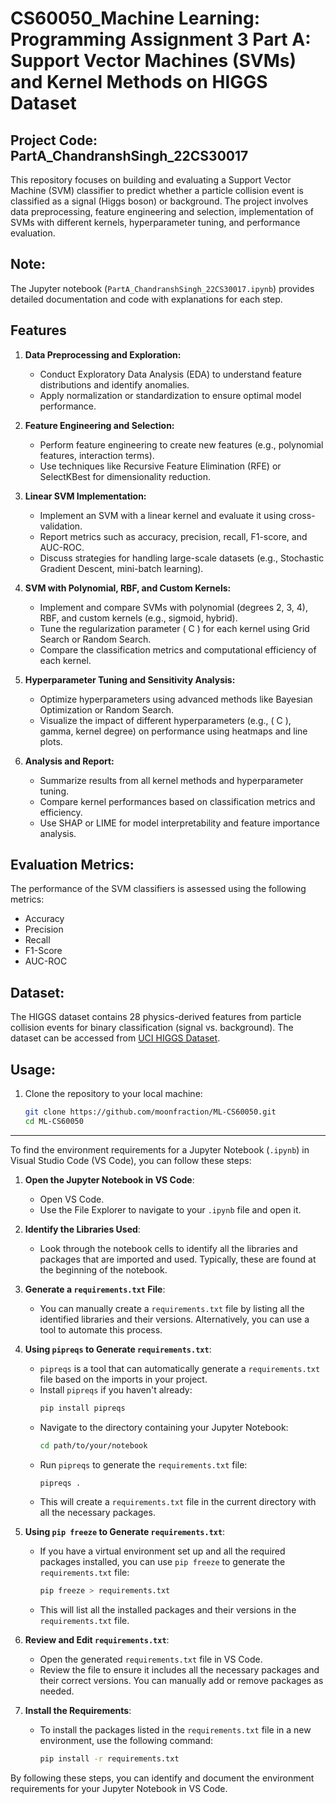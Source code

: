# CS60050_Machine Learning: Programming Assignment 3 Part A: Support Vector Machines (SVMs) and Kernel Methods on HIGGS Dataset

## Project Code: PartA_ChandranshSingh_22CS30017

This repository focuses on building and evaluating a Support Vector Machine (SVM) classifier to predict whether a particle collision event is classified as a signal (Higgs boson) or background. The project involves data preprocessing, feature engineering and selection, implementation of SVMs with different kernels, hyperparameter tuning, and performance evaluation.

## Note:
The Jupyter notebook (`PartA_ChandranshSingh_22CS30017.ipynb`) provides detailed documentation and code with explanations for each step.

## Features

1. **Data Preprocessing and Exploration:**
   - Conduct Exploratory Data Analysis (EDA) to understand feature distributions and identify anomalies.
   - Apply normalization or standardization to ensure optimal model performance.

2. **Feature Engineering and Selection:**
   - Perform feature engineering to create new features (e.g., polynomial features, interaction terms).
   - Use techniques like Recursive Feature Elimination (RFE) or SelectKBest for dimensionality reduction.

3. **Linear SVM Implementation:**
   - Implement an SVM with a linear kernel and evaluate it using cross-validation.
   - Report metrics such as accuracy, precision, recall, F1-score, and AUC-ROC.
   - Discuss strategies for handling large-scale datasets (e.g., Stochastic Gradient Descent, mini-batch learning).

4. **SVM with Polynomial, RBF, and Custom Kernels:**
   - Implement and compare SVMs with polynomial (degrees 2, 3, 4), RBF, and custom kernels (e.g., sigmoid, hybrid).
   - Tune the regularization parameter \( C \) for each kernel using Grid Search or Random Search.
   - Compare the classification metrics and computational efficiency of each kernel.

5. **Hyperparameter Tuning and Sensitivity Analysis:**
   - Optimize hyperparameters using advanced methods like Bayesian Optimization or Random Search.
   - Visualize the impact of different hyperparameters (e.g., \( C \), gamma, kernel degree) on performance using heatmaps and line plots.

6. **Analysis and Report:**
   - Summarize results from all kernel methods and hyperparameter tuning.
   - Compare kernel performances based on classification metrics and efficiency.
   - Use SHAP or LIME for model interpretability and feature importance analysis.

## Evaluation Metrics:

The performance of the SVM classifiers is assessed using the following metrics:

- Accuracy
- Precision
- Recall
- F1-Score
- AUC-ROC

## Dataset:

The HIGGS dataset contains 28 physics-derived features from particle collision events for binary classification (signal vs. background). The dataset can be accessed from [UCI HIGGS Dataset](https://www.kaggle.com/datasets/erikbiswas/higgs-uci-dataset).

## Usage:

1. Clone the repository to your local machine:

   ```bash
   git clone https://github.com/moonfraction/ML-CS60050.git
   cd ML-CS60050


<hr>

To find the environment requirements for a Jupyter Notebook (`.ipynb`) in Visual Studio Code (VS Code), you can follow these steps:

1. **Open the Jupyter Notebook in VS Code**:
   - Open VS Code.
   - Use the File Explorer to navigate to your `.ipynb` file and open it.

2. **Identify the Libraries Used**:
   - Look through the notebook cells to identify all the libraries and packages that are imported and used. Typically, these are found at the beginning of the notebook.

3. **Generate a `requirements.txt` File**:
   - You can manually create a `requirements.txt` file by listing all the identified libraries and their versions. Alternatively, you can use a tool to automate this process.

4. **Using `pipreqs` to Generate `requirements.txt`**:
   - `pipreqs` is a tool that can automatically generate a `requirements.txt` file based on the imports in your project.
   - Install `pipreqs` if you haven't already:
     ```sh
     pip install pipreqs
   - Navigate to the directory containing your Jupyter Notebook:
     ```sh
     cd path/to/your/notebook
     ```
   - Run `pipreqs` to generate the `requirements.txt` file:
     ```sh
     pipreqs .
   - This will create a `requirements.txt` file in the current directory with all the necessary packages.

5. **Using `pip freeze` to Generate `requirements.txt`**:
   - If you have a virtual environment set up and all the required packages installed, you can use `pip freeze` to generate the `requirements.txt` file:
     ```sh
     pip freeze > requirements.txt

   - This will list all the installed packages and their versions in the `requirements.txt` file.

6. **Review and Edit `requirements.txt`**:
   - Open the generated `requirements.txt` file in VS Code.
   - Review the file to ensure it includes all the necessary packages and their correct versions. You can manually add or remove packages as needed.

7. **Install the Requirements**:
   - To install the packages listed in the `requirements.txt` file in a new environment, use the following command:
     ```sh
     pip install -r requirements.txt

By following these steps, you can identify and document the environment requirements for your Jupyter Notebook in VS Code.
